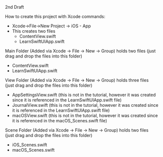2nd Draft

How to create this project with Xcode commands:
 * Xcode->File->New Project -> iOS - App
 * This creates two files
   * ContentView.swift
   * LearnSwiftUIApp.swift

Main Folder (Added via Xcode -> File -> New -> Group) holds two files (just drag and drop the files into this folder)
* ContentView.swift
* LearnSwiftUIApp.swift

View Folder (Added via Xcode -> File -> New -> Group) holds three files (just drag and drop the files into this folder)
* AppSettingsView.swift (this is not in the tutorial, however it was created since it is referenced in the LearnSwiftUIApp.swift file)
* JournalView.swift (this is not in the tutorial, however it was created since it is referenced in the LearnSwiftUIApp.swift file)
* macOSView.swift (this is not in the tutorial, however it was created since it is referenced in the macOS_Scenes.swift file)

Scene Folder (Added via Xcode -> File -> New -> Group) holds two files (just drag and drop the files into this folder)
* iOS_Scenes.swift
* macOS_Scenes.swift
